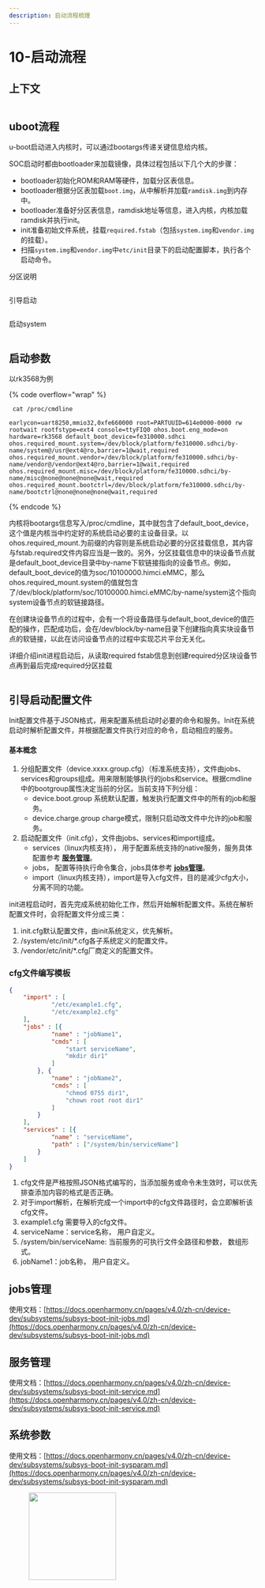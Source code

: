 ```yaml
---
description: 启动流程梳理
---
```


# 10-启动流程

## 上下文

<figure><img src=".gitbook/assets/image (13).png" alt=""><figcaption></figcaption></figure>

## uboot流程

u-boot启动进入内核时，可以通过bootargs传递关键信息给内核。

SOC启动时都由bootloader来加载镜像，具体过程包括以下几个大的步骤：

* bootloader初始化ROM和RAM等硬件，加载分区表信息。
* bootloader根据分区表加载`boot.img`，从中解析并加载`ramdisk.img`到内存中。
* bootloader准备好分区表信息，ramdisk地址等信息，进入内核，内核加载ramdisk并执行init。
* init准备初始文件系统，挂载`required.fstab`（包括`system.img`和`vendor.img`的挂载）。
* 扫描`system.img`和`vendor.img`中`etc/init`目录下的启动配置脚本，执行各个启动命令。

分区说明

<figure><img src=".gitbook/assets/image (1) (1) (1) (1).png" alt=""><figcaption></figcaption></figure>

引导启动

<figure><img src=".gitbook/assets/image (2) (1) (1) (1).png" alt=""><figcaption></figcaption></figure>

启动system

<figure><img src=".gitbook/assets/image (3) (1) (1) (1).png" alt=""><figcaption></figcaption></figure>

## 启动参数

以rk3568为例

{% code overflow="wrap" %}
```
 cat /proc/cmdline
 
earlycon=uart8250,mmio32,0xfe660000 root=PARTUUID=614e0000-0000 rw rootwait rootfstype=ext4 console=ttyFIQ0 ohos.boot.eng_mode=on hardware=rk3568 default_boot_device=fe310000.sdhci ohos.required_mount.system=/dev/block/platform/fe310000.sdhci/by-name/system@/usr@ext4@ro,barrier=1@wait,required ohos.required_mount.vendor=/dev/block/platform/fe310000.sdhci/by-name/vendor@/vendor@ext4@ro,barrier=1@wait,required ohos.required_mount.misc=/dev/block/platform/fe310000.sdhci/by-name/misc@none@none@none@wait,required ohos.required_mount.bootctrl=/dev/block/platform/fe310000.sdhci/by-name/bootctrl@none@none@none@wait,required
```
{% endcode %}

内核将bootargs信息写入/proc/cmdline，其中就包含了default\_boot\_device，这个值是内核当中约定好的系统启动必要的主设备目录。以ohos.required\_mount.为前缀的内容则是系统启动必要的分区挂载信息，其内容与fstab.required文件内容应当是一致的。另外，分区挂载信息中的块设备节点就是default\_boot\_device目录中by-name下软链接指向的设备节点。例如，default\_boot\_device的值为soc/10100000.himci.eMMC，那么ohos.required\_mount.system的值就包含了/dev/block/platform/soc/10100000.himci.eMMC/by-name/system这个指向system设备节点的软链接路径。

在创建块设备节点的过程中，会有一个将设备路径与default\_boot\_device的值匹配的操作，匹配成功后，会在/dev/block/by-name目录下创建指向真实块设备节点的软链接，以此在访问设备节点的过程中实现芯片平台无关化。

详细介绍init进程启动后，从读取required fstab信息到创建required分区块设备节点再到最后完成required分区挂载

<figure><img src=".gitbook/assets/image (4) (1) (1) (1).png" alt=""><figcaption></figcaption></figure>

## 引导启动配置文件 <a href="#yin-dao-qi-dong-pei-zhi-wen-jian" id="yin-dao-qi-dong-pei-zhi-wen-jian"></a>

Init配置文件基于JSON格式，用来配置系统启动时必要的命令和服务。Init在系统启动时解析配置文件，并根据配置文件执行对应的命令，启动相应的服务。

#### 基本概念 <a href="#ji-ben-gai-nian" id="ji-ben-gai-nian"></a>

1. 分组配置文件（device.xxxx.group.cfg）（标准系统支持），文件由jobs、services和groups组成。用来限制能够执行的jobs和service。根据cmdline中的bootgroup属性决定当前的分区。当前支持下列分组：
   * ​device.boot.group 系统默认配置，触发执行配置文件中的所有的job和服务。
   * device.charge.group charge模式，限制只启动改文件中允许的job和服务。
2. 启动配置文件（init.cfg），文件由jobs、services和import组成。
   * services（linux内核支持）， 用于配置系统支持的native服务，服务具体配置参考 [**服务管理**](https://docs.openharmony.cn/pages/v4.0/zh-cn/device-dev/subsystems/subsys-boot-init-service.md)。
   * jobs， 配置等待执行命令集合，jobs具体参考 [**jobs管理**](https://docs.openharmony.cn/pages/v4.0/zh-cn/device-dev/subsystems/subsys-boot-init-jobs.md)。
   * import（linux内核支持），import是导入cfg文件，目的是减少cfg大小，分离不同的功能。

init进程启动时，首先完成系统初始化工作，然后开始解析配置文件。系统在解析配置文件时，会将配置文件分成三类：

1. init.cfg默认配置文件，由init系统定义，优先解析。
2. /system/etc/init/\*.cfg各子系统定义的配置文件。
3. /vendor/etc/init/\*.cfg厂商定义的配置文件。

### cfg文件编写模板

```json
{
    "import" : [
            "/etc/example1.cfg",
            "/etc/example2.cfg"
    ],
    "jobs" : [{
            "name" : "jobName1",
            "cmds" : [
                "start serviceName",
                "mkdir dir1"
            ]
        }, {
            "name" : "jobName2",
            "cmds" : [
                "chmod 0755 dir1",
                "chown root root dir1"
            ]
        }
    ],
    "services" : [{
            "name" : "serviceName",
            "path" : ["/system/bin/serviceName"]
        }
    ]
}

```

1. cfg文件是严格按照JSON格式编写的，当添加服务或命令未生效时，可以优先排查添加内容的格式是否正确。
2. 对于import解析，在解析完成一个import中的cfg文件路径时，会立即解析该cfg文件。
3. example1.cfg 需要导入的cfg文件。
4. serviceName：service名称， 用户自定义。
5. /system/bin/serviceName: 当前服务的可执行文件全路径和参数， 数组形式。
6. jobName1：job名称， 用户自定义。

## jobs管理 <a href="#jobs-guan-li" id="jobs-guan-li"></a>

使用文档：[https://docs.openharmony.cn/pages/v4.0/zh-cn/device-dev/subsystems/subsys-boot-init-jobs.md](https://docs.openharmony.cn/pages/v4.0/zh-cn/device-dev/subsystems/subsys-boot-init-jobs.md)

## 服务管理 <a href="#fu-wu-guan-li" id="fu-wu-guan-li"></a>

使用文档：[https://docs.openharmony.cn/pages/v4.0/zh-cn/device-dev/subsystems/subsys-boot-init-service.md](https://docs.openharmony.cn/pages/v4.0/zh-cn/device-dev/subsystems/subsys-boot-init-service.md)

## 系统参数 <a href="#xi-tong-can-shu" id="xi-tong-can-shu"></a>

使用文档：[https://docs.openharmony.cn/pages/v4.0/zh-cn/device-dev/subsystems/subsys-boot-init-sysparam.md](https://docs.openharmony.cn/pages/v4.0/zh-cn/device-dev/subsystems/subsys-boot-init-sysparam.md)

<figure><img src=".gitbook/assets/1719478519308.png" alt="" width="177"><figcaption></figcaption></figure>

